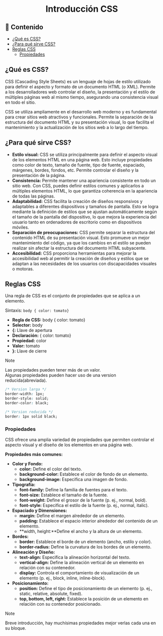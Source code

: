 <h1 align="center">Introducción CSS</h1>

<h2>📑 Contenido</h2>

- [¿Qué es CSS?](#qué-es-css)
- [¿Para qué sirve CSS?](#para-qué-sirve-css)
- [Reglas CSS](#reglas-css)
  - [Propiedades](#propiedades)

## ¿Qué es CSS?

CSS (Cascading Style Sheets) es un lenguaje de hojas de estilo utilizado para definir el aspecto y formato de un documento HTML (o XML). Permite a los desarrolladores web controlar el diseño, la presentación y el estilo de múltiples páginas web al mismo tiempo, asegurando una consistencia visual en todo el sitio.

CSS se utiliza ampliamente en el desarrollo web moderno y es fundamental para crear sitios web atractivos y funcionales. Permite la separación de la estructura del documento HTML y su presentación visual, lo que facilita el mantenimiento y la actualización de los sitios web a lo largo del tiempo.

## ¿Para qué sirve CSS?

- **Estilo visual:** CSS se utiliza principalmente para definir el aspecto visual de los elementos HTML en una página web. Esto incluye propiedades como color de texto, tamaño de fuente, tipo de fuente, espaciado, márgenes, bordes, fondos, etc. Permite controlar el diseño y la presentación de la página.
- **Consistencia:** Permite mantener una apariencia consistente en todo un sitio web. Con CSS, puedes definir estilos comunes y aplicarlos a múltiples elementos HTML, lo que garantiza coherencia en la apariencia de todas las páginas.
- **Adaptabilidad:** CSS facilita la creación de diseños responsivos y adaptables a diferentes dispositivos y tamaños de pantalla. Esto se logra mediante la definición de estilos que se ajustan automáticamente según el tamaño de la pantalla del dispositivo, lo que mejora la experiencia del usuario tanto en ordenadores de escritorio como en dispositivos móviles.
- **Separación de preocupaciones:** CSS permite separar la estructura del contenido HTML de su presentación visual. Esto promueve un mejor mantenimiento del código, ya que los cambios en el estilo se pueden realizar sin afectar la estructura del documento HTML subyacente.
- **Accesibilidad:** CSS proporciona herramientas para mejorar la accesibilidad web al permitir la creación de diseños y estilos que se adaptan a las necesidades de los usuarios con discapacidades visuales o motoras.

## Reglas CSS

Una regla de CSS es el conjunto de propiedades que se aplica a un elemento.

Sintaxis: `body { color: tomato}`

- **Regla de CSS:** body { color: tomato}
- **Selector:** body
- **{:** Llave de apertura
- **Declaración:** { color: tomato}
- **Propiedad:** color
- **Valor:** tomato
- **}:** Llave de cierre

> [!NOTE]
>
> Las propiedades pueden tener más de un valor.
> <br>
> Algunas propiedades pueden hacer uso de una version reducida(abreviada).

```css
/* Version larga */
border-width: 1px;
border-style: solid;
border-color: black;

/* Version reducida */
border: 1px solid black;
```

### Propiedades

CSS ofrece una amplia variedad de propiedades que permiten controlar el aspecto visual y el diseño de los elementos en una página web.

**Propiedades más comunes:**

- **Color y Fondo:**
  - **color:** Define el color del texto.
  - **background-color:** Establece el color de fondo de un elemento.
  - **background-image:** Especifica una imagen de fondo.
- **Tipografía:**
  - **font-family:** Define la familia de fuentes para el texto.
  - **font-size:** Establece el tamaño de la fuente.
  - **font-weight:** Define el grosor de la fuente (p. ej., normal, bold).
  - **font-style:** Especifica el estilo de la fuente (p. ej., normal, italic).
- **Espaciado y Dimensiones:**
  - **margin:** Define el margen alrededor de un elemento.
  - **padding:** Establece el espacio interior alrededor del contenido de un elemento.
  - **width, height:**Define el ancho y la altura de un elemento.
- **Bordes:**
  - **border:** Establece el borde de un elemento (ancho, estilo y color).
  - **border-radius:** Define la curvatura de los bordes de un elemento.
- **Alineación y Diseño:**
  - **text-align:** Especifica la alineación horizontal del texto.
  - **vertical-align:** Define la alineación vertical de un elemento en relación con su contenedor.
  - **display:** Controla el comportamiento de visualización de un elemento (p. ej., block, inline, inline-block).
- **Posicionamiento:**
  - **position:** Define el tipo de posicionamiento de un elemento (p. ej., static, relative, absolute, fixed).
  - **top, bottom, left, right:** Establece la posición de un elemento en relación con su contenedor posicionado.

> [!NOTE]
>
> Breve introducción, hay muchísimas propiedades mejor verlas cada una en su bloque.
